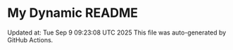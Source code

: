 # My Dynamic README
Updated at: Tue Sep  9 09:23:08 UTC 2025
This file was auto-generated by GitHub Actions.
